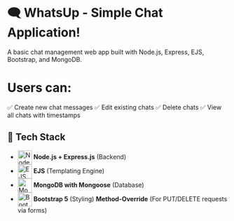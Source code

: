 # 🗨️ WhatsUp - Simple Chat Application!

A basic chat management web app built with Node.js, Express, EJS, Bootstrap, and MongoDB.

# Users can:
✅ Create new chat messages
✅ Edit existing chats
✅ Delete chats
✅ View all chats with timestamps

## 🚀 Tech Stack

- <img src="https://nodejs.org/static/images/logo.svg" alt="Node.js" width="32" height="32" style="vertical-align:middle;"> **Node.js + Express.js** (Backend)
- <img src="https://ejs.co/images/ejs-logo.svg" alt="EJS" width="32" height="32" style="vertical-align:middle;"> **EJS** (Templating Engine)
- <img src="https://www.mongodb.com/assets/images/global/leaf.png" alt="MongoDB" width="32" height="32" style="vertical-align:middle;"> **MongoDB with Mongoose** (Database)
- <img src="https://getbootstrap.com/docs/5.0/assets/brand/bootstrap-logo-shadow.png" alt="Bootstrap 5" width="32" height="32" style="vertical-align:middle;"> **Bootstrap 5** (Styling)
 **Method-Override** (For PUT/DELETE requests via forms)

